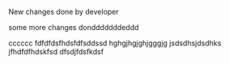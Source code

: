 New changes done by developer

some more changes dondddddddeddd


cccccc
fdfdfdsfhdsfdfsddssd
hghgjhgjghjgggjg
jsdsdhsjdsdhks
jfhdfdfhdskfsd
dfsdjfdsfkdsf
